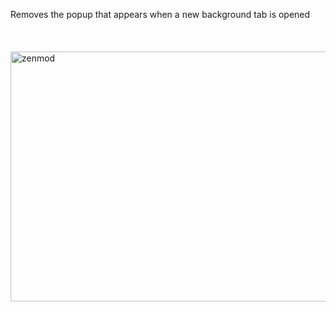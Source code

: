 Removes the popup that appears when a new background tab is opened
</br></br></br></br>
<img width="600" height="400" alt="zenmod" src="https://github.com/user-attachments/assets/3fd90143-c907-4eb0-bc37-fe78e9aba4d2" />
